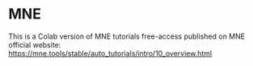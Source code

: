 # MNE
This is a  Colab version of MNE tutorials free-access published on MNE official website: https://mne.tools/stable/auto_tutorials/intro/10_overview.html
